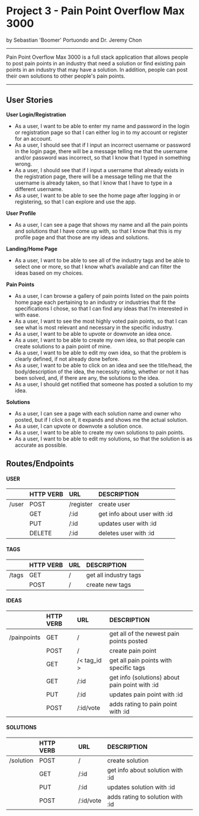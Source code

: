 # Project 3 - Pain Point Overflow Max 3000
by Sebastian 'Boomer' Portuondo and Dr. Jeremy Chon

---

Pain Point Overflow Max 3000 is a full stack application that allows people to post pain points in an industry that need a solution or find existing pain points in an industry that may have a solution. In addition, people can post their own solutions to other people's pain points. 

---

## User Stories

**User Login/Registration**
- As a user, I want to be able to enter my name and password in the login or registration page so that I can either log in to my account or register for an account.
- As a user, I should see that if I input an incorrect username or password in the login page, there will be a message telling me that the username and/or password was incorrect, so that I know that I typed in something wrong.
- As a user, I should see that if I input a username that already exists in the registration page, there will be a message telling me that the username is already taken, so that I know that I have to type in a different username.
- As a user, I want to be able to see the home page after logging in or registering, so that I can explore and use the app.

**User Profile**
- As a user, I can see a page that shows my name and all the pain points and solutions that I have come up with, so that I know that this is my profile page and that those are my ideas and solutions.

**Landing/Home Page**
- As a user, I want to be able to see all of the industry tags and be able to select one or more, so that I know what’s available and can filter the ideas based on my choices.

**Pain Points**
- As a user, I can browse a gallery of pain points listed on the pain points home page each pertaining to an industry or industries that fit the specifications I chose, so that I can find any ideas that I’m interested in with ease.
- As a user, I want to see the most highly voted pain points, so that I can see what is most relevant and necessary in the specific industry.
- As a user, I want to be able to upvote or downvote an idea once.
- As a user, I want to be able to create my own idea, so that people can create solutions to a pain point of mine.
- As a user, I want to be able to edit my own idea, so that the problem is clearly defined, if not already done before.
- As a user, I want to be able to click on an idea and see the title/head, the body/description of the idea, the necessity rating, whether or not it has been solved, and, if there are any, the solutions to the idea.
- As a user, I should get notified that someone has posted a solution to my idea.

**Solutions**
- As a user, I can see a page with each solution name and owner who posted, but if I click on it, it expands and shows me the actual solution. 
- As a user, I can upvote or downvote a solution once.
- As a user, I want to be able to create my own solutions to pain points.
- As a user, I want to be able to edit my solutions, so that the solution is as accurate as possible.


## Routes/Endpoints

#### USER
| 		     | HTTP VERB | URL            | DESCRIPTION	  	  		             |
| ---------- | :---------| :--------------| :------------------------------------|
| /user	     | POST		 | /register      | create user				             |
|		     | GET		 | /:id           | get info about user with :id         |
|		     | PUT		 | /:id        	  | updates user with :id		         |
| 		     | DELETE	 | /:id           | deletes user with :id		         |


#### TAGS
| 		     | HTTP VERB | URL            | DESCRIPTION	  	   	   	             |
| ---------- | :---------| :--------------| :------------------------------------|
| /tags	     | GET		 | /		      | get all industry tags 		         |
|		     | POST		 | /		      | create new tags				         |


#### IDEAS
| 		      | HTTP VERB | URL            | DESCRIPTION	  	  				 	          |
| ----------  | :---------| :--------------| :------------------------------------------------|
| /painpoints | GET		  | /              | get all of the newest pain points posted         |
| 		      | POST	  | /              | create pain point       				          |
| 		      | GET 	  | /< tag_id >    | get all pain points with specific tags           |
|		      | GET		  | /:id           | get info (solutions) about pain point with :id   |
|		      | PUT		  | /:id           | updates pain point with :id			          |
|		      | POST	  | /:id/vote      | adds rating to pain point with :id		          |


#### SOLUTIONS
| 		     | HTTP VERB | URL            | DESCRIPTION	  	  				 	 |
| ---------- | :---------| :--------------| :------------------------------------|
| /solution  | POST		 | /  	     	  | create solution						 |
|		     | GET		 | /:id      	  | get info about solution with :id     |
|		     | PUT		 | /:id      	  | updates solution with :id			 |
|		     | POST		 | /:id/vote   	  | adds rating to solution with :id	 |


<!-- ## How to run the app
1. After cloning this repo, run 
> pip3 install -->

















